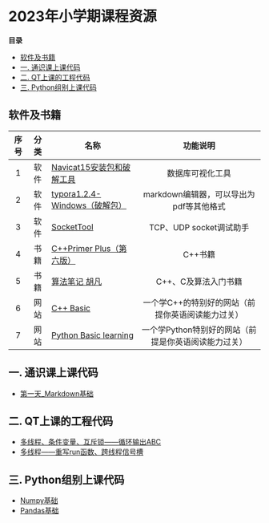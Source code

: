 # 2023年小学期课程资源
**目录**
* [软件及书籍](#p0)
* [一. 通识课上课代码](#p1)
* [二. QT上课的工程代码](#p2)
* [三. Python组别上课代码](#p3)


## 软件及书籍

| 序号 | 分类 | 名称                                                         |                功能说明                 |
| :--: | :--: | ------------------------------------------------------------ | :-------------------------------------: |
|  1   | 软件 | [Navicat15安装包和破解工具](https://cowtransfer.com/s/8c1f19cb83a14f) |            数据库可视化工具             |
|  2   | 软件 | [typora1.2.4-Windows（破解包）](https://cowtransfer.com/s/0acc7f2e4eb948) | markdown编辑器，可以导出为pdf等其他格式 |
|  3   | 软件 | [SocketTool](https://cowtransfer.com/s/f6c22c1e530a44)       |         TCP、UDP socket调试助手         |
|  4   | 书籍 | [C++Primer Plus（第六版）](https://cowtransfer.com/s/333d21b0efdb46) |                 C++书籍                 |
|  5   | 书籍 | [算法笔记 胡凡](https://cowtransfer.com/s/ccd15457146145)    |          C++、C及算法入门书籍           |
|  6  | 网站 | [C++ Basic](https://hackingcpp.com/cpp/lang/control_flow_basics.html)| 一个学C++的特别好的网站（前提你英语阅读能力过关）|
|  7  |网站 | [Python Basic learning](https://www.codecademy.com/learn/learn-python-3/modules/learn-python3-hello-world/cheatsheet)|一个学Python特别好的网站（前提是你英语阅读能力过关）|


## 一. 通识课上课代码
* [第一天_Markdown基础](https://github.com/GVD-Net-dev/2023Resources/blob/main/%E7%AC%AC%E4%B8%80%E5%A4%A9__Markdown%E5%9F%BA%E7%A1%80%E8%AF%AD%E6%B3%95.md)


## 二. QT上课的工程代码
* [多线程、条件变量、互斥锁——循环输出ABC](https://github.com/SlightQTMQ/2023Resources/tree/main/QT%E5%B7%A5%E7%A8%8B%E4%B8%8A%E8%AF%BE%E4%BB%A3%E7%A0%81/QThread_printABC)
* [多线程——重写run函数、跨线程信号槽](https://github.com/SlightQTMQ/2023Resources/tree/main/QT%E5%B7%A5%E7%A8%8B%E4%B8%8A%E8%AF%BE%E4%BB%A3%E7%A0%81/QThread_OverrideTest)


## 三. Python组别上课代码
* [Numpy基础](https://github.com/GVD-Net-dev/2023Resources/blob/main/Numpy%E5%9F%BA%E7%A1%80.md)
* [Pandas基础](https://github.com/GVD-Net-dev/2023Resources/blob/main/Pandas%E5%9F%BA%E7%A1%80.md)
